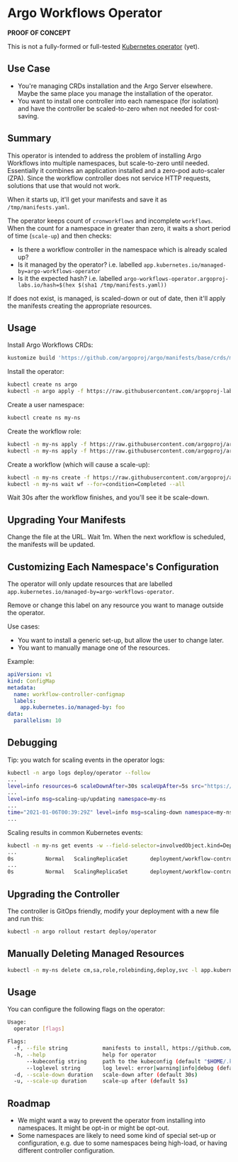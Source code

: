# Argo Workflows Operator

**PROOF OF CONCEPT**

This is not a fully-formed or
full-tested [Kubernetes operator](https://kubernetes.io/docs/concepts/extend-kubernetes/operator/) (yet).

## Use Case

* You're managing CRDs installation and the Argo Server elsewhere. Maybe the same place you manage the installation of
  the operator.
* You want to install one controller into each namespace (for isolation) and have the controller be scaled-to-zero when
  not needed for cost-saving.

## Summary

This operator is intended to address the problem of installing Argo Workflows into multiple namespaces, but
scale-to-zero until needed. Essentially it combines an application installed and a zero-pod auto-scaler (ZPA). Since the
workflow controller does not service HTTP requests, solutions that use that would not work.

When it starts up, it'll get your manifests and save it as `/tmp/manifests.yaml`.

The operator keeps count of `cronworkflows` and incomplete `workflows`. When the count for a namespace in greater than
zero, it waits a short period of time (`scale-up`) and then checks:

* Is there a workflow controller in the namespace which is already scaled up?
* Is it managed by the operator? i.e. labelled `app.kubernetes.io/managed-by=argo-workflows-operator`
* Is it the expected hash? i.e.
  labelled `argo-workflows-operator.argoproj-labs.io/hash=$(hex $(sha1 /tmp/manifests.yaml))`

If does not exist, is managed, is scaled-down or out of date, then it'll apply the manifests creating the appropriate
resources.

## Usage

Install Argo Workflows CRDs:

```bash
kustomize build 'https://github.com/argoproj/argo/manifests/base/crds/minimal?ref=stable' | kubectl apply -f -
```

Install the operator:

```bash
kubectl create ns argo
kubectl -n argo apply -f https://raw.githubusercontent.com/argoproj-labs/argo-workflows-operator/master/manifests/install.yaml
```

Create a user namespace:

```bash
kubectl create ns my-ns
```

Create the workflow role:

```bash
kubectl -n my-ns apply -f https://raw.githubusercontent.com/argoproj/argo/stable/manifests/quick-start/base/workflow-role.yaml
kubectl -n my-ns apply -f https://raw.githubusercontent.com/argoproj/argo/stable/manifests/quick-start/base/workflow-default-rolebinding.yaml
```

Create a workflow (which will cause a scale-up):

```bash
kubectl -n my-ns create -f https://raw.githubusercontent.com/argoproj/argo/stable/examples/hello-world.yaml
kubectl -n my-ns wait wf --for=condition=Completed --all
```

Wait 30s after the workflow finishes, and you'll see it be scale-down.

## Upgrading Your Manifests

Change the file at the URL. Wait 1m. When the next workflow is scheduled, the manifests will be updated.

## Customizing Each Namespace's Configuration

The operator will only update resources that are labelled `app.kubernetes.io/managed-by=argo-workflows-operator`.

Remove or change this label on any resource you want to manage outside the operator.

Use cases:

* You want to install a generic set-up, but allow the user to change later.
* You want to manually manage one of the resources.

Example:

```yaml
apiVersion: v1
kind: ConfigMap
metadata:
  name: workflow-controller-configmap
  labels:
    app.kubernetes.io/managed-by: foo
data:
  parallelism: 10
```

## Debugging

Tip: you watch for scaling events in the operator logs:

```bash
kubectl -n argo logs deploy/operator --follow
...
level=info resources=6 scaleDownAfter=30s scaleUpAfter=5s src="https://raw.githubusercontent.com/argoproj-labs/argo-workflows-operator/master/manifests/namespace-controller-only.yaml" version=346705e749ae8df5686f6fdd5c73ac7ec04963f0
...
level=info msg=scaling-up/updating namespace=my-ns
...
time="2021-01-06T00:39:29Z" level=info msg=scaling-down namespace=my-ns
...

```

Scaling results in common Kubernetes events:

```bash
kubectl -n my-ns get events -w --field-selector=involvedObject.kind=Deployment,involvedObject.name=workflow-controller 
...
0s          Normal   ScalingReplicaSet       deployment/workflow-controller              Scaled up replica set workflow-controller-6cc76c86f4 to 1
...
0s          Normal   ScalingReplicaSet       deployment/workflow-controller              Scaled down replica set workflow-controller-6cc76c86f4 to 0
```

## Upgrading the Controller

The controller is GitOps friendly, modify your deployment with a new file and run this:

```bash
kubectl -n argo rollout restart deploy/operator
```

## Manually Deleting Managed Resources

```bash
kubectl -n my-ns delete cm,sa,role,rolebinding,deploy,svc -l app.kubernetes.io/managed-by=argo-workflows-operator
````

## Usage

You can configure the following flags on the operator:

```bash
Usage:
  operator [flags]

Flags:
  -f, --file string           manifests to install, https://github.com/hashicorp/go-getter (default "git::https://github.com/argoproj-labs/argo-workflows-operator.git//manifests/namespace-controller-only.yaml")
  -h, --help                  help for operator
      --kubeconfig string     path to the kubeconfig (default "$HOME/.kube/config")
      --loglevel string       log level: error|warning|info|debug (default "info")
  -d, --scale-down duration   scale-down after (default 30s)
  -u, --scale-up duration     scale-up after (default 5s)
```

## Roadmap

* We might want a way to prevent the operator from installing into namespaces. It might be opt-in or might be opt-out.
* Some namespaces are likely to need some kind of special set-up or configuration, e.g. due to some namespaces being
  high-load, or having different controller configuration.
